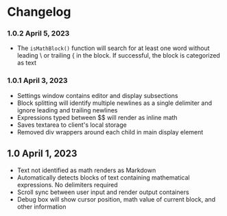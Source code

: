 # Changelog

### 1.0.2 April 5, 2023

- The `isMathBlock()` function will search for at least one word without leading \ or trailing { in the block. If successful, the block is categorized as text

### 1.0.1 April 3, 2023

- Settings window contains editor and display subsections
- Block splitting will identify multiple newlines as a single delimiter and ignore leading and trailing newlines
- Expressions typed between $$ will render as inline math
- Saves textarea to client's local storage
- Removed div wrappers around each child in main display element

## 1.0 April 1, 2023

- Text not identified as math renders as Markdown
- Automatically detects blocks of text containing mathematical expressions. No delimiters required
- Scroll sync between user input and render output containers
- Debug box will show cursor position, math value of current block, and other information